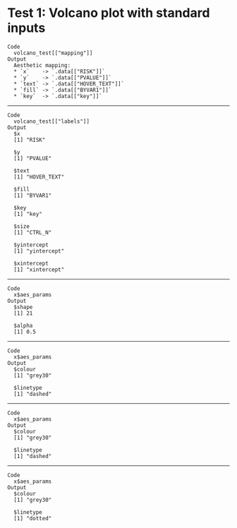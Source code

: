 # Test 1: Volcano plot with standard inputs

    Code
      volcano_test[["mapping"]]
    Output
      Aesthetic mapping: 
      * `x`    -> `.data[["RISK"]]`
      * `y`    -> `.data[["PVALUE"]]`
      * `text` -> `.data[["HOVER_TEXT"]]`
      * `fill` -> `.data[["BYVAR1"]]`
      * `key`  -> `.data[["key"]]`

---

    Code
      volcano_test[["labels"]]
    Output
      $x
      [1] "RISK"
      
      $y
      [1] "PVALUE"
      
      $text
      [1] "HOVER_TEXT"
      
      $fill
      [1] "BYVAR1"
      
      $key
      [1] "key"
      
      $size
      [1] "CTRL_N"
      
      $yintercept
      [1] "yintercept"
      
      $xintercept
      [1] "xintercept"
      

---

    Code
      x$aes_params
    Output
      $shape
      [1] 21
      
      $alpha
      [1] 0.5
      

---

    Code
      x$aes_params
    Output
      $colour
      [1] "grey30"
      
      $linetype
      [1] "dashed"
      

---

    Code
      x$aes_params
    Output
      $colour
      [1] "grey30"
      
      $linetype
      [1] "dashed"
      

---

    Code
      x$aes_params
    Output
      $colour
      [1] "grey30"
      
      $linetype
      [1] "dotted"
      


